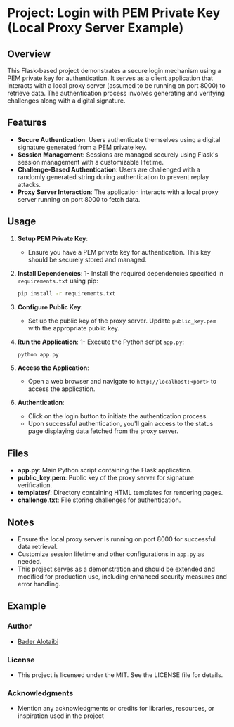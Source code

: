 # Project: Login with PEM Private Key (Local Proxy Server Example)

## Overview

This Flask-based project demonstrates a secure login mechanism using a PEM private key for authentication. It serves as a client application that interacts with a local proxy server (assumed to be running on port 8000) to retrieve data. The authentication process involves generating and verifying challenges along with a digital signature.

## Features

- **Secure Authentication**: Users authenticate themselves using a digital signature generated from a PEM private key.
- **Session Management**: Sessions are managed securely using Flask's session management with a customizable lifetime.
- **Challenge-Based Authentication**: Users are challenged with a randomly generated string during authentication to prevent replay attacks.
- **Proxy Server Interaction**: The application interacts with a local proxy server running on port 8000 to fetch data.

## Usage

1. **Setup PEM Private Key**:
   - Ensure you have a PEM private key for authentication. This key should be securely stored and managed.

2. **Install Dependencies**:
   1- Install the required dependencies specified in `requirements.txt` using pip:

     ```bash
     pip install -r requirements.txt
     ```

3. **Configure Public Key**:
   - Set up the public key of the proxy server. Update `public_key.pem` with the appropriate public key.

4. **Run the Application**:
   1- Execute the Python script `app.py`:

     ```bash
     python app.py
     ```

5. **Access the Application**:
   - Open a web browser and navigate to `http://localhost:<port>` to access the application.

6. **Authentication**:
   - Click on the login button to initiate the authentication process.
   - Upon successful authentication, you'll gain access to the status page displaying data fetched from the proxy server.

## Files

- **app.py**: Main Python script containing the Flask application.
- **public_key.pem**: Public key of the proxy server for signature verification.
- **templates/**: Directory containing HTML templates for rendering pages.
- **challenge.txt**: File storing challenges for authentication.

## Notes

- Ensure the local proxy server is running on port 8000 for successful data retrieval.
- Customize session lifetime and other configurations in `app.py` as needed.
- This project serves as a demonstration and should be extended and modified for production use, including enhanced security measures and error handling.

## Example

### Author

- [Bader Alotaibi](https://www.github.com/bdr-pro)

### License

- This project is licensed under the MIT. See the LICENSE file for details.

### Acknowledgments

- Mention any acknowledgments or credits for libraries, resources, or inspiration used in the project
